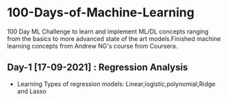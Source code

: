 # 100-Days-of-Machine-Learning
100 Day ML Challenge to learn and implement ML/DL concepts ranging from the basics to more advanced state of the art models.Finished machine learning concepts from Andrew NG's course from Coursera.

## Day-1 [17-09-2021] : Regression Analysis
* Learning Types of regression models: Linear,logistic,polynomial,Ridge and Lasso
